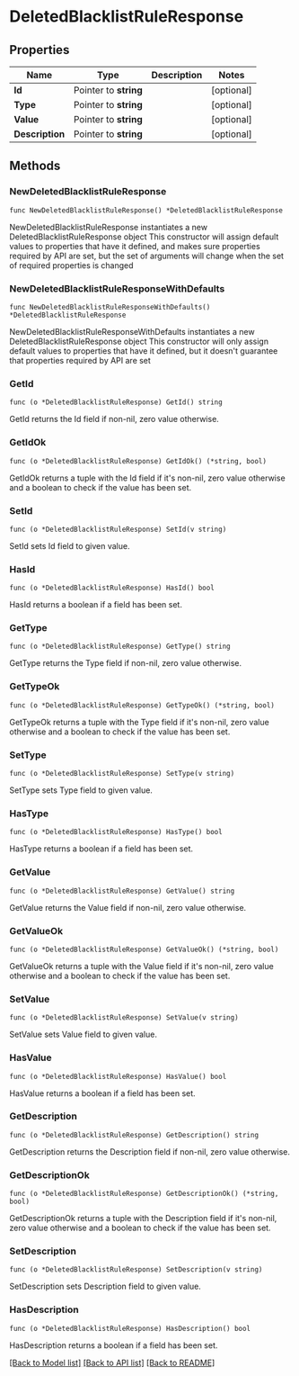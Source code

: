# DeletedBlacklistRuleResponse

## Properties

Name | Type | Description | Notes
------------ | ------------- | ------------- | -------------
**Id** | Pointer to **string** |  | [optional] 
**Type** | Pointer to **string** |  | [optional] 
**Value** | Pointer to **string** |  | [optional] 
**Description** | Pointer to **string** |  | [optional] 

## Methods

### NewDeletedBlacklistRuleResponse

`func NewDeletedBlacklistRuleResponse() *DeletedBlacklistRuleResponse`

NewDeletedBlacklistRuleResponse instantiates a new DeletedBlacklistRuleResponse object
This constructor will assign default values to properties that have it defined,
and makes sure properties required by API are set, but the set of arguments
will change when the set of required properties is changed

### NewDeletedBlacklistRuleResponseWithDefaults

`func NewDeletedBlacklistRuleResponseWithDefaults() *DeletedBlacklistRuleResponse`

NewDeletedBlacklistRuleResponseWithDefaults instantiates a new DeletedBlacklistRuleResponse object
This constructor will only assign default values to properties that have it defined,
but it doesn't guarantee that properties required by API are set

### GetId

`func (o *DeletedBlacklistRuleResponse) GetId() string`

GetId returns the Id field if non-nil, zero value otherwise.

### GetIdOk

`func (o *DeletedBlacklistRuleResponse) GetIdOk() (*string, bool)`

GetIdOk returns a tuple with the Id field if it's non-nil, zero value otherwise
and a boolean to check if the value has been set.

### SetId

`func (o *DeletedBlacklistRuleResponse) SetId(v string)`

SetId sets Id field to given value.

### HasId

`func (o *DeletedBlacklistRuleResponse) HasId() bool`

HasId returns a boolean if a field has been set.

### GetType

`func (o *DeletedBlacklistRuleResponse) GetType() string`

GetType returns the Type field if non-nil, zero value otherwise.

### GetTypeOk

`func (o *DeletedBlacklistRuleResponse) GetTypeOk() (*string, bool)`

GetTypeOk returns a tuple with the Type field if it's non-nil, zero value otherwise
and a boolean to check if the value has been set.

### SetType

`func (o *DeletedBlacklistRuleResponse) SetType(v string)`

SetType sets Type field to given value.

### HasType

`func (o *DeletedBlacklistRuleResponse) HasType() bool`

HasType returns a boolean if a field has been set.

### GetValue

`func (o *DeletedBlacklistRuleResponse) GetValue() string`

GetValue returns the Value field if non-nil, zero value otherwise.

### GetValueOk

`func (o *DeletedBlacklistRuleResponse) GetValueOk() (*string, bool)`

GetValueOk returns a tuple with the Value field if it's non-nil, zero value otherwise
and a boolean to check if the value has been set.

### SetValue

`func (o *DeletedBlacklistRuleResponse) SetValue(v string)`

SetValue sets Value field to given value.

### HasValue

`func (o *DeletedBlacklistRuleResponse) HasValue() bool`

HasValue returns a boolean if a field has been set.

### GetDescription

`func (o *DeletedBlacklistRuleResponse) GetDescription() string`

GetDescription returns the Description field if non-nil, zero value otherwise.

### GetDescriptionOk

`func (o *DeletedBlacklistRuleResponse) GetDescriptionOk() (*string, bool)`

GetDescriptionOk returns a tuple with the Description field if it's non-nil, zero value otherwise
and a boolean to check if the value has been set.

### SetDescription

`func (o *DeletedBlacklistRuleResponse) SetDescription(v string)`

SetDescription sets Description field to given value.

### HasDescription

`func (o *DeletedBlacklistRuleResponse) HasDescription() bool`

HasDescription returns a boolean if a field has been set.


[[Back to Model list]](../README.md#documentation-for-models) [[Back to API list]](../README.md#documentation-for-api-endpoints) [[Back to README]](../README.md)


